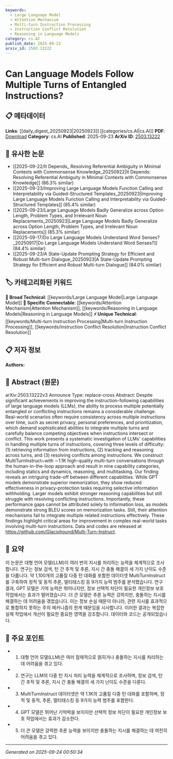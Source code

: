 ```yaml
---
keywords:
  - Large Language Model
  - Attention Mechanism
  - Multi-turn Instruction Processing
  - Instruction Conflict Resolution
  - Reasoning in Language Models
category: cs.AI
publish_date: 2025-09-23
arxiv_id: 2503.13222
---
```


<!-- KEYWORD_LINKING_METADATA:
{
  "processed_timestamp": "2025-09-24T00:50:34.198609",
  "vocabulary_version": "1.0",
  "selected_keywords": [
    "Large Language Model",
    "Attention Mechanism",
    "Multi-turn Instruction Processing",
    "Instruction Conflict Resolution",
    "Reasoning in Language Models"
  ],
  "rejected_keywords": [],
  "similarity_scores": {
    "Large Language Model": 0.85,
    "Attention Mechanism": 0.8,
    "Multi-turn Instruction Processing": 0.78,
    "Instruction Conflict Resolution": 0.75,
    "Reasoning in Language Models": 0.77
  },
  "extraction_method": "AI_prompt_based",
  "budget_applied": true,
  "candidates_json": {
    "candidates": [
      {
        "surface": "Large Language Models",
        "canonical": "Large Language Model",
        "aliases": [
          "LLMs"
        ],
        "category": "broad_technical",
        "rationale": "Central to the paper's investigation of instruction-following capabilities.",
        "novelty_score": 0.3,
        "connectivity_score": 0.9,
        "specificity_score": 0.65,
        "link_intent_score": 0.85
      },
      {
        "surface": "Attention Mechanisms",
        "canonical": "Attention Mechanism",
        "aliases": [
          "Attention"
        ],
        "category": "specific_connectable",
        "rationale": "Key to understanding how models process multiple instructions.",
        "novelty_score": 0.5,
        "connectivity_score": 0.88,
        "specificity_score": 0.7,
        "link_intent_score": 0.8
      },
      {
        "surface": "Multi-turn Instructions",
        "canonical": "Multi-turn Instruction Processing",
        "aliases": [
          "Multi-turn Instructions"
        ],
        "category": "unique_technical",
        "rationale": "Focus of the paper's investigation into instruction processing.",
        "novelty_score": 0.75,
        "connectivity_score": 0.65,
        "specificity_score": 0.85,
        "link_intent_score": 0.78
      },
      {
        "surface": "Conflict Resolution",
        "canonical": "Instruction Conflict Resolution",
        "aliases": [
          "Resolving Conflicts"
        ],
        "category": "unique_technical",
        "rationale": "Addresses the challenge of handling conflicting instructions.",
        "novelty_score": 0.7,
        "connectivity_score": 0.6,
        "specificity_score": 0.8,
        "link_intent_score": 0.75
      },
      {
        "surface": "Reasoning Capabilities",
        "canonical": "Reasoning in Language Models",
        "aliases": [
          "Reasoning"
        ],
        "category": "specific_connectable",
        "rationale": "Critical for understanding model capabilities in complex tasks.",
        "novelty_score": 0.55,
        "connectivity_score": 0.78,
        "specificity_score": 0.75,
        "link_intent_score": 0.77
      }
    ],
    "ban_list_suggestions": [
      "improving",
      "capabilities",
      "tasks"
    ]
  },
  "decisions": [
    {
      "candidate_surface": "Large Language Models",
      "resolved_canonical": "Large Language Model",
      "decision": "linked",
      "scores": {
        "novelty": 0.3,
        "connectivity": 0.9,
        "specificity": 0.65,
        "link_intent": 0.85
      }
    },
    {
      "candidate_surface": "Attention Mechanisms",
      "resolved_canonical": "Attention Mechanism",
      "decision": "linked",
      "scores": {
        "novelty": 0.5,
        "connectivity": 0.88,
        "specificity": 0.7,
        "link_intent": 0.8
      }
    },
    {
      "candidate_surface": "Multi-turn Instructions",
      "resolved_canonical": "Multi-turn Instruction Processing",
      "decision": "linked",
      "scores": {
        "novelty": 0.75,
        "connectivity": 0.65,
        "specificity": 0.85,
        "link_intent": 0.78
      }
    },
    {
      "candidate_surface": "Conflict Resolution",
      "resolved_canonical": "Instruction Conflict Resolution",
      "decision": "linked",
      "scores": {
        "novelty": 0.7,
        "connectivity": 0.6,
        "specificity": 0.8,
        "link_intent": 0.75
      }
    },
    {
      "candidate_surface": "Reasoning Capabilities",
      "resolved_canonical": "Reasoning in Language Models",
      "decision": "linked",
      "scores": {
        "novelty": 0.55,
        "connectivity": 0.78,
        "specificity": 0.75,
        "link_intent": 0.77
      }
    }
  ]
}
-->

# Can Language Models Follow Multiple Turns of Entangled Instructions?

## 📋 메타데이터

**Links**: [[daily_digest_20250923|20250923]] [[categories/cs.AI|cs.AI]]
**PDF**: [Download](https://arxiv.org/pdf/2503.13222.pdf)
**Category**: cs.AI
**Published**: 2025-09-23
**ArXiv ID**: [2503.13222](https://arxiv.org/abs/2503.13222)

## 🔗 유사한 논문
- [[2025-09-22/It Depends_ Resolving Referential Ambiguity in Minimal Contexts with Commonsense Knowledge_20250922|It Depends: Resolving Referential Ambiguity in Minimal Contexts with Commonsense Knowledge]] (86.3% similar)
- [[2025-09-23/Improving Large Language Models Function Calling and Interpretability via Guided-Structured Templates_20250923|Improving Large Language Models Function Calling and Interpretability via Guided-Structured Templates]] (85.4% similar)
- [[2025-09-23/Large Language Models Badly Generalize across Option Length, Problem Types, and Irrelevant Noun Replacements_20250923|Large Language Models Badly Generalize across Option Length, Problem Types, and Irrelevant Noun Replacements]] (85.3% similar)
- [[2025-09-17/Do Large Language Models Understand Word Senses?_20250917|Do Large Language Models Understand Word Senses?]] (84.4% similar)
- [[2025-09-23/A State-Update Prompting Strategy for Efficient and Robust Multi-turn Dialogue_20250923|A State-Update Prompting Strategy for Efficient and Robust Multi-turn Dialogue]] (84.0% similar)

## 🏷️ 카테고리화된 키워드
**🧠 Broad Technical**: [[keywords/Large Language Model|Large Language Model]]
**🔗 Specific Connectable**: [[keywords/Attention Mechanism|Attention Mechanism]], [[keywords/Reasoning in Language Models|Reasoning in Language Models]]
**⚡ Unique Technical**: [[keywords/Multi-turn Instruction Processing|Multi-turn Instruction Processing]], [[keywords/Instruction Conflict Resolution|Instruction Conflict Resolution]]

## 📋 저자 정보

**Authors:** 

## 📄 Abstract (원문)

arXiv:2503.13222v3 Announce Type: replace-cross 
Abstract: Despite significant achievements in improving the instruction-following capabilities of large language models (LLMs), the ability to process multiple potentially entangled or conflicting instructions remains a considerable challenge. Real-world scenarios often require consistency across multiple instructions over time, such as secret privacy, personal preferences, and prioritization, which demand sophisticated abilities to integrate multiple turns and carefully balance competing objectives when instructions intersect or conflict. This work presents a systematic investigation of LLMs' capabilities in handling multiple turns of instructions, covering three levels of difficulty: (1) retrieving information from instructions, (2) tracking and reasoning across turns, and (3) resolving conflicts among instructions. We construct MultiTurnInstruct~with $\sim$1.1K high-quality multi-turn conversations through the human-in-the-loop approach and result in nine capability categories, including statics and dynamics, reasoning, and multitasking. Our finding reveals an intriguing trade-off between different capabilities. While GPT models demonstrate superior memorization, they show reduced effectiveness in privacy-protection tasks requiring selective information withholding. Larger models exhibit stronger reasoning capabilities but still struggle with resolving conflicting instructions. Importantly, these performance gaps cannot be attributed solely to information loss, as models demonstrate strong BLEU scores on memorization tasks. Still, their attention mechanisms fail to integrate multiple related instructions effectively. These findings highlight critical areas for improvement in complex real-world tasks involving multi-turn instructions. Data and codes are released at https://github.com/Glaciohound/Multi-Turn-Instruct.

## 📝 요약

이 논문은 대형 언어 모델(LLM)이 여러 번의 지시를 처리하는 능력을 체계적으로 조사합니다. 연구는 정보 검색, 턴 간 추적 및 추론, 지시 간 충돌 해결의 세 가지 난이도 수준을 다룹니다. 약 1,100개의 고품질 다중 턴 대화를 포함한 데이터셋 MultiTurnInstruct를 구축하여 정적 및 동적 추론, 멀티태스킹 등 9가지 능력 범주를 분석했습니다. 연구 결과, GPT 모델은 기억 능력은 뛰어나지만, 정보 선택적 차단이 필요한 개인정보 보호 작업에서는 효과가 떨어졌습니다. 더 큰 모델은 추론 능력은 강하지만, 충돌하는 지시를 해결하는 데 어려움을 겪었습니다. 이는 정보 손실 때문이 아니라, 관련 지시를 효과적으로 통합하지 못하는 주의 메커니즘의 한계 때문임을 시사합니다. 이러한 결과는 복잡한 실제 작업에서 개선이 필요한 중요한 영역을 강조합니다. 데이터와 코드는 공개되었습니다.

## 🎯 주요 포인트

- 1. 대형 언어 모델(LLM)은 여러 잠재적으로 얽히거나 충돌하는 지시를 처리하는 데 어려움을 겪고 있다.
- 2. 연구는 LLM의 다중 턴 지시 처리 능력을 체계적으로 조사하며, 정보 검색, 턴 간 추적 및 추론, 지시 간 충돌 해결의 세 가지 난이도 수준을 다룬다.
- 3. MultiTurnInstruct 데이터셋은 약 1.1K의 고품질 다중 턴 대화를 포함하며, 정적 및 동적, 추론, 멀티태스킹 등 9가지 능력 범주를 포함한다.
- 4. GPT 모델은 뛰어난 기억력을 보이지만 선택적 정보 차단이 필요한 개인정보 보호 작업에서는 효과가 감소한다.
- 5. 더 큰 모델은 강력한 추론 능력을 보이지만 충돌하는 지시를 해결하는 데 여전히 어려움을 겪고 있다.


---

*Generated on 2025-09-24 00:50:34*